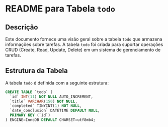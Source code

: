 # README para Tabela `todo`

## Descrição

Este documento fornece uma visão geral sobre a tabela `todo` que armazena informações sobre tarefas. A tabela `todo` foi criada para suportar operações CRUD (Create, Read, Update, Delete) em um sistema de gerenciamento de tarefas.

## Estrutura da Tabela

A tabela `todo` é definida com a seguinte estrutura:

```sql
CREATE TABLE `todo` (
  `id` INT(11) NOT NULL AUTO_INCREMENT,
  `title` VARCHAR(150) NOT NULL,
  `completed` TINYINT(1) NOT NULL,
  `date_conclusion` DATETIME DEFAULT NULL,
  PRIMARY KEY (`id`)
) ENGINE=InnoDB DEFAULT CHARSET=utf8mb4;
